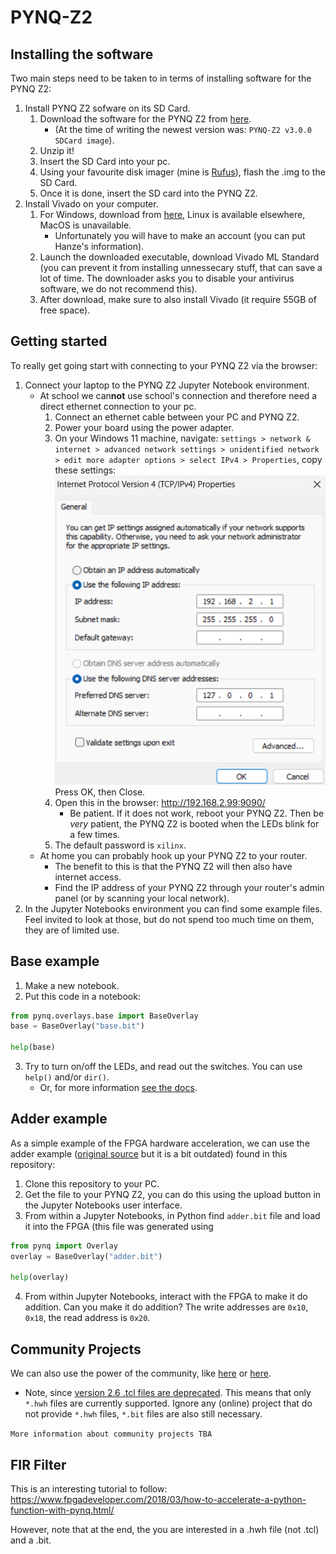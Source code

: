 # PYNQ-Z2

## Installing the software

Two main steps need to be taken to in terms of installing software for the PYNQ Z2:

1. Install PYNQ Z2 sofware on its SD Card.
   1. Download the software for the PYNQ Z2 from [here](https://github.com/Xilinx/PYNQ/releases).
      - (At the time of writing the newest version was: `PYNQ-Z2 v3.0.0 SDCard image`).
   1. Unzip it!
   1. Insert the SD Card into your pc.
   1. Using your favourite disk imager (mine is [Rufus](https://rufus.ie/en/)), flash the .img to the SD Card.
   1. Once it is done, insert the SD card into the PYNQ Z2.
2. Install Vivado on your computer.
    1. For Windows, download from [here](https://www.xilinx.com/support/download/index.html/content/xilinx/en/downloadNav/vivado-design-tools.html), Linux is available elsewhere, MacOS is unavailable.
        - Unfortunately you will have to make an account (you can put Hanze's information).
    2. Launch the downloaded executable, download Vivado ML Standard (you can prevent it from installing unnessecary stuff, that can save a lot of time. The downloader asks you to disable your antivirus software, we do not recommend this).
    3. After download, make sure to also install Vivado (it require 55GB of free space).

## Getting started

To really get going start with connecting to your PYNQ Z2 via the browser:
1. Connect your laptop to the PYNQ Z2 Jupyter Notebook environment.
      - At school we can**not** use school's connection and therefore need a direct ethernet connection to your pc.
          1. Connect an ethernet cable between your PC and PYNQ Z2.
          1. Power your board using the power adapter.
          1. On your Windows 11 machine, navigate: `settings > network & internet > advanced network settings > unidentified network > edit more adapter options > select IPv4 > Properties`, copy these settings: ![](ethernet_settings_at_Hanze.png)
          Press OK, then Close.
          1. Open this in the browser: http://192.168.2.99:9090/
              - Be patient. If it does not work, reboot your PYNQ Z2. Then be _very_ patient, the PYNQ Z2 is booted when the LEDs blink for a few times.
          1. The default password is `xilinx`.
      - At home you can probably hook up your PYNQ Z2 to your router.
          - The benefit to this is that the PYNQ Z2 will then also have internet access.
          - Find the IP address of your PYNQ Z2 through your router's admin panel (or by scanning your local network).
2. In the Jupyter Notebooks environment you can find some example files. Feel invited to look at those, but do not spend too much time on them, they are of limited use.

## Base example

1. Make a new notebook.
1. Put this code in a notebook:
```python
from pynq.overlays.base import BaseOverlay
base = BaseOverlay("base.bit")

help(base)
```
3. Try to turn on/off the LEDs, and read out the switches. You can use `help()` and/or `dir()`.
    - Or, for more information [see the docs](https://pynq.readthedocs.io/en/v2.6.1/pynq_overlays/loading_an_overlay.html).

## Adder example

As a simple example of the FPGA hardware acceleration, we can use the adder example ([original source](https://www.youtube.com/watch?v=2ErFDGSv5EE) but it is a bit outdated)  found in this repository:
1. Clone this repository to your PC.
1. Get the file to your PYNQ Z2, you can do this using the upload button in the Jupyter Notebooks user interface.
1. From within a Jupyter Notebooks, in Python find `adder.bit` file and load it into the FPGA (this file was generated using 
```python
from pynq import Overlay
overlay = BaseOverlay("adder.bit")

help(overlay)
```
4. From within Jupyter Notebooks, interact with the FPGA to make it do addition. Can you make it do addition? The write addresses are `0x10`, `0x18`, the read address is `0x20`.


## Community Projects

We can also use the power of the community, like [here](https://www.pynq.io/community.html) or [here](https://www.pynq.io/embedded.html). 
- Note, since [version 2.6 .tcl files are deprecated](https://pynq.readthedocs.io/en/latest/changelog.html#:~:text=Tcl%20parsing%20removed%20%2D%20please%20generate%20and%20use%20an%20HWH%20file%20for%20Overlays). This means that only `*.hwh` files are currently supported. Ignore any (online) project that do not provide `*.hwh` files, `*.bit` files are also still necessary.

`More information about community projects TBA`

##  FIR Filter

This is an interesting tutorial to follow: https://www.fpgadeveloper.com/2018/03/how-to-accelerate-a-python-function-with-pynq.html/

However, note that at the end, the you are interested in a .hwh file (not .tcl) and a .bit.